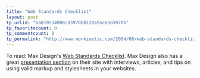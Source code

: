 ```yaml
---
title: "Web Standards Checklist"
layout: post
tp_urlid: "6a010534988cd3970b0120a55ce3d3970b"
tp_favoritecount: 0
tp_commentcount: 0
tp_permalink: "http://www.monkinetic.com/2004/08/web-standards-checklist.html"
---
```

To read: Max Design&#39;s <a href="http://www.maxdesign.com.au/presentation/checklist.cfm">Web Standards Checklist</a>. Max Design also has a great <a href="http://www.maxdesign.com.au/presentation/">presentation section</a> on their site with interviews, articles, and tips on using valid markup and stylesheets in your websites.
